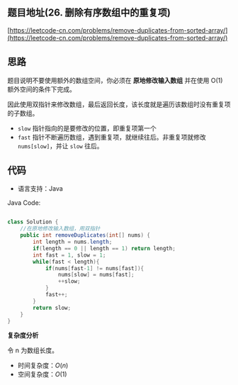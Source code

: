 ## 题目地址(26. 删除有序数组中的重复项)

[https://leetcode-cn.com/problems/remove-duplicates-from-sorted-array/](https://leetcode-cn.com/problems/remove-duplicates-from-sorted-array/)

## 思路

题目说明不要使用额外的数组空间，你必须在 **原地修改输入数组** 并在使用 O(1) 额外空间的条件下完成。

因此使用双指针来修改数组，最后返回长度，该长度就是遍历该数组时没有重复项的子数组。

- `slow` 指针指向的是要修改的位置，即重复项第一个
- `fast` 指针不断遍历数组，遇到重复项，就继续往后。非重复项就修改 `nums[slow]`，并让 `slow` 往后。

## 代码

- 语言支持：Java

Java Code:

```java

class Solution {
    //在原地修改输入数组，用双指针
    public int removeDuplicates(int[] nums) {   
        int length = nums.length;
        if(length == 0 || length == 1) return length;
        int fast = 1, slow = 1;
        while(fast < length){
            if(nums[fast-1] != nums[fast]){
                nums[slow] = nums[fast];
                ++slow;
            }
            fast++;
        }
        return slow;
    }
}

```


**复杂度分析**

令 n 为数组长度。

- 时间复杂度：$O(n)$
- 空间复杂度：$O(1)$

